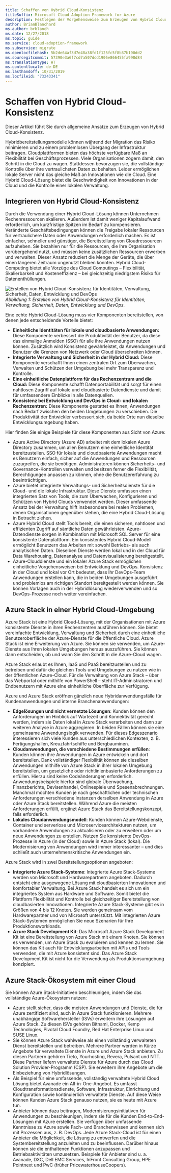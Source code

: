 ```yaml
---
title: Schaffen von Hybrid Cloud-Konsistenz
titleSuffix: Microsoft Cloud Adoption Framework for Azure
description: Festlegen der Vorgehensweise zum Erzeugen von Hybrid Cloud-Konsistenz.
author: BrianBlanchard
ms.author: brblanch
ms.date: 12/27/2018
ms.topic: guide
ms.service: cloud-adoption-framework
ms.subservice: migrate
ms.openlocfilehash: 5b2de64af3d7e48a38fd1f125fc5f8b37b190dd2
ms.sourcegitcommit: 57390e3a6f7cd7a507ddd1906e866455fa998d84
ms.translationtype: HT
ms.contentlocale: de-DE
ms.lasthandoff: 10/31/2019
ms.locfileid: "73243341"
---
```

# <a name="create-hybrid-cloud-consistency"></a>Schaffen von Hybrid Cloud-Konsistenz

Dieser Artikel führt Sie durch allgemeine Ansätze zum Erzeugen von Hybrid Cloud-Konsistenz.

Hybridbereitstellungsmodelle können während der Migration das Risiko minimieren und zu einem problemlosen Übergang der Infrastruktur beitragen. Cloudplattformen bieten das höchste verfügbare Maß an Flexibilität bei Geschäftsprozessen. Viele Organisationen zögern damit, den Schritt in die Cloud zu wagen. Stattdessen bevorzugen sie, die vollständige Kontrolle über ihre vertraulichsten Daten zu behalten. Leider ermöglichen lokale Server nicht das gleiche Maß an Innovationen wie die Cloud. Eine Hybrid Cloud-Lösung bietet die Geschwindigkeit von Innovationen in der Cloud und die Kontrolle einer lokalen Verwaltung.

## <a name="integrate-hybrid-cloud-consistency"></a>Integrieren von Hybrid Cloud-Konsistenz

Durch die Verwendung einer Hybrid Cloud-Lösung können Unternehmen Rechenressourcen skalieren. Außerdem ist damit weniger Kapitalaufwand erforderlich, um kurzfristige Spitzen im Bedarf zu kompensieren. Veränderte Geschäftsbedingungen können die Freigabe lokaler Ressourcen für vertraulichere Daten oder Anwendungen erforderlich machen. Es ist einfacher, schneller und günstiger, die Bereitstellung von Cloudressourcen aufzuheben. Sie bezahlen nur für die Ressourcen, die Ihre Organisation vorübergehend nutzt, und müssen keine zusätzlichen Ressourcen erwerben und verwalten. Dieser Ansatz reduziert die Menge der Geräte, die über einen längeren Zeitraum ungenutzt bleiben könnten. Hybrid Cloud-Computing bietet alle Vorzüge des Cloud Computings – Flexibilität, Skalierbarkeit und Kosteneffizienz – bei gleichzeitig niedrigstem Risiko für Datenenthüllungen.

![Erstellen von Hybrid Cloud-Konsistenz für Identitäten, Verwaltung, Sicherheit, Daten, Entwicklung und DevOps](../../_images/hybrid-consistency.png)
*Abbildung 1: Erstellen von Hybrid Cloud-Konsistenz für Identitäten, Verwaltung, Sicherheit, Daten, Entwicklung und DevOps.*

Eine echte Hybrid Cloud-Lösung muss vier Komponenten bereitstellen, von denen jede entscheidende Vorteile bietet:

- **Einheitliche Identitäten für lokale und cloudbasierte Anwendungen:** Diese Komponente verbessert die Produktivität der Benutzer, da diese das einmalige Anmelden (SSO) für alle ihre Anwendungen nutzen können. Zusätzlich wird Konsistenz gewährleistet, da Anwendungen und Benutzer die Grenzen von Netzwerk oder Cloud überschreiten können.
- **Integrierte Verwaltung und Sicherheit in der Hybrid Cloud:** Diese Komponente verschafft Ihnen einen zentralen Ort zum Überwachen, Verwalten und Schützen der Umgebung bei mehr Transparenz und Kontrolle.
- **Eine einheitliche Datenplattform für das Rechenzentrum und die Cloud:** Diese Komponente schafft Datenportabilität und sorgt für einen nahtlosen Zugriff auf lokale und cloudbasierte Datendienste und damit für umfassendere Einblicke in alle Datenquellen.
- **Konsistenz bei Entwicklung und DevOps in Cloud- und lokalen Rechenzentren:** Diese Komponente gestattet es Ihnen, Anwendungen nach Bedarf zwischen den beiden Umgebungen zu verschieben. Die Produktivität der Entwickler verbessert sich, da beide Orte nun dieselbe Entwicklungsumgebung haben.

Hier finden Sie einige Beispiele für diese Komponenten aus Sicht von Azure:

- Azure Active Directory (Azure AD) arbeitet mit dem lokalen Azure Directory zusammen, um allen Benutzern eine einheitliche Identität bereitzustellen. SSO für lokale und cloudbasierte Anwendungen macht es Benutzern einfach, sicher auf die Anwendungen und Ressourcen zuzugreifen, die sie benötigen. Administratoren können Sicherheits- und Governance-Kontrollen verwalten und besitzen ferner die Flexibilität, Berechtigungen anpassen zu können, ohne die Benutzererfahrung zu beeinträchtigen.
- Azure bietet integrierte Verwaltungs- und Sicherheitsdienste für die Cloud- und die lokale Infrastruktur. Diese Dienste umfassen einen integrierten Satz von Tools, die zum Überwachen, Konfigurieren und Schützen von Hybrid Clouds verwendet werden. Dieser umfassende Ansatz bei der Verwaltung hilft insbesondere bei realen Problemen, denen Organisationen gegenüber stehen, die eine Hybrid Cloud-Lösung in Betracht ziehen.
- Azure Hybrid Cloud stellt Tools bereit, die einen sicheren, nahtlosen und effizienten Zugriff auf sämtliche Daten gewährleisten. Azure-Datendienste sorgen in Kombination mit Microsoft SQL Server für eine konsistente Datenplattform. Ein konsistentes Hybrid Cloud-Modell ermöglicht Benutzern das Arbeiten mit sowohl Betriebs- als auch analytischen Daten. Dieselben Dienste werden lokal und in der Cloud für Data Warehousing, Datenanalyse und Datenvisualisierung bereitgestellt.
- Azure-Clouddienste und ein lokaler Azure Stack ermöglichen einheitliche Vorgehensweisen bei Entwicklung und DevOps. Konsistenz in der Cloud und lokal vor Ort bedeutet, dass Ihr DevOps-Team Anwendungen erstellen kann, die in beiden Umgebungen ausgeführt und problemlos am richtigen Standort bereitgestellt werden können. Sie können Vorlagen auch in der Hybridlösung wiederverwenden und so DevOps-Prozesse noch weiter vereinfachen.

## <a name="azure-stack-in-a-hybrid-cloud-environment"></a>Azure Stack in einer Hybrid Cloud-Umgebung

Azure Stack ist eine Hybrid Cloud-Lösung, mit der Organisationen mit Azure konsistente Dienste in ihren Rechenzentren ausführen können. Sie bietet vereinfachte Entwicklung, Verwaltung und Sicherheit durch eine einheitliche Benutzeroberfläche der Azure-Dienste für die öffentliche Cloud. Azure Stack ist eine Erweiterung von Azure. Sie können sie verwenden, um Azure-Dienste aus Ihren lokalen Umgebungen heraus auszuführen. Sie können dann entscheiden, ob und wann Sie den Schritt in die Azure-Cloud wagen.

Azure Stack erlaubt es Ihnen, IaaS und PaaS bereitzustellen und zu betreiben und dafür die gleichen Tools und Umgebungen zu nutzen wie in der öffentlichen Azure-Cloud. Für die Verwaltung von Azure Stack – über das Webportal oder mithilfe von PowerShell – steht IT-Administratoren und Endbenutzern mit Azure eine einheitliche Oberfläche zur Verfügung.

Azure und Azure Stack eröffnen gänzlich neue Hybridanwendungsfälle für Kundenanwendungen und interne Branchenanwendungen:

- **Edgelösungen und nicht vernetzte Lösungen**: Kunden können den Anforderungen im Hinblick auf Wartezeit und Konnektivität gerecht werden, indem sie Daten lokal in Azure Stack verarbeiten und dann zur weiteren Analyse in Azure aggregieren. In beiden Fällen können sie eine gemeinsame Anwendungslogik verwenden. Für dieses Edgeszenario interessieren sich viele Kunden aus unterschiedlichen Kontexten, z. B. Fertigungshallen, Kreuzfahrtschiffe und Bergbauminen.
- **Cloudanwendungen, die verschiedene Bestimmungen erfüllen**: Kunden können ihre Anwendungen in Azure entwickeln und dort bereitstellen. Dank vollständiger Flexibilität können sie dieselben Anwendungen mithilfe von Azure Stack in ihrer lokalen Umgebung bereitstellen, um gesetzliche oder richtlinienbasierte Anforderungen zu erfüllen. Hierzu sind keine Codeänderungen erforderlich. Anwendungsbeispiele hierfür sind globale Überwachung, Finanzberichte, Devisenhandel, Onlinespiele und Spesenabrechnungen. Manchmal möchten Kunden je nach geschäftlichen oder technischen Anforderungen verschiedene Instanzen derselben Anwendung in Azure oder Azure Stack bereitstellen. Während Azure die meisten Anforderungen erfüllt, ergänzt Azure Stack das Bereitstellungskonzept, falls erforderlich.
- **Lokales Cloudanwendungsmodell**: Kunden können Azure-Webdienste, Container und serverlose und Microservicearchitekturen nutzen, um vorhandene Anwendungen zu aktualisieren oder zu erweitern oder um neue Anwendungen zu erstellen. Nutzen Sie konsistente DevOps-Prozesse in Azure (in der Cloud) sowie in Azure Stack (lokal). Die Modernisierung von Anwendungen wird immer interessanter – und dies schließt auch unternehmenskritische Anwendungen ein.

Azure Stack wird in zwei Bereitstellungsoptionen angeboten:

- **Integrierte Azure Stack-Systeme**: Integrierte Azure Stack-Systeme werden von Microsoft und Hardwarepartnern angeboten. Dadurch entsteht eine ausgewogene Lösung mit cloudbasierten Innovationen und komfortabler Verwaltung. Bei Azure Stack handelt es sich um ein integriertes System aus Hardware und Software. Somit bietet die Plattform Flexibilität und Kontrolle bei gleichzeitiger Bereitstellung von cloudbasierten Innovationen. Integrierte Azure Stack-Systeme gibt es in Größen von 4 bis 12 Knoten. Sie werden gemeinsam vom Hardwarepartner und von Microsoft unterstützt. Mit integrierten Azure Stack-Systemen ermöglichen Sie neue Szenarien für Ihre Produktionsworkloads.
- **Azure Stack Development Kit**: Das Microsoft Azure Stack Development Kit ist eine Bereitstellung von Azure Stack mit einem Knoten. Sie können es verwenden, um Azure Stack zu evaluieren und kennen zu lernen. Sie können das Kit auch für Entwicklungsarbeiten mit APIs und Tools verwenden, die mit Azure konsistent sind. Das Azure Stack Development Kit ist nicht für die Verwendung als Produktionsumgebung konzipiert.

## <a name="azure-stack-one-cloud-ecosystem"></a>Azure Stack-Ökosystem mit einer Cloud

Sie können Azure Stack-Initiativen beschleunigen, indem Sie das vollständige Azure-Ökosystem nutzen:

- Azure stellt sicher, dass die meisten Anwendungen und Dienste, die für Azure zertifiziert sind, auch in Azure Stack funktionieren. Mehrere unabhängige Softwarehersteller (ISVs) erweitern ihre Lösungen auf Azure Stack. Zu diesen ISVs gehören Bitnami, Docker, Kemp Technologies, Pivotal Cloud Foundry, Red Hat Enterprise Linux und SUSE Linux.
- Sie können Azure Stack wahlweise als einen vollständig verwalteten Dienst bereitstellen und betreiben. Mehrere Partner werden in Kürze Angebote für verwaltete Dienste in Azure und Azure Stack anbieten. Zu diesen Partnern gehören Tieto, Yourhosting, Revera, Pulsant und NTT. Diese Partner liefern verwaltete Dienste für Azure durch das Cloud Solution Provider-Programm (CSP). Sie erweitern ihre Angebote um die Einbeziehung von Hybridlösungen.
- Als Beispiel für eine umfassende, vollständig verwaltete Hybrid Cloud Lösung bietet Avanade ein All-in-One-Angebot. Es umfasst Cloudtransformationsdienste, Software, Infrastruktur, Einrichtung und Konfiguration sowie kontinuierlich verwaltete Dienste. Auf diese Weise können Kunden Azure Stack genauso nutzen, sie es heute mit Azure tun.
- Anbieter können dazu beitragen, Modernisierungsinitiativen für Anwendungen zu beschleunigen, indem sie für die Kunden End-to-End-Lösungen mit Azure erstellen. Sie verfügen über umfassende Kenntnisse zu Azure sowie Fach- und Branchenwissen und kennen sich mit Prozessen aus, z. B. DevOps. Jede Azure Stack-Cloud ist für einen Anbieter die Möglichkeit, die Lösung zu entwerfen und die Systembereitstellung anzuleiten und zu beeinflussen. Darüber hinaus können sie die enthaltenen Funktionen anzupassen und Betriebsaktivitäten umzusetzen. Beispiele für Anbieter sind u. a. Avanade, DXC, Dell EMC Services, InFront Consulting Group, HPE Pointnext und PwC (früher PricewaterhouseCoopers).
